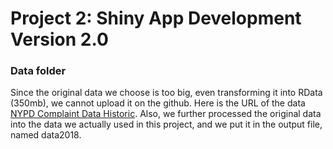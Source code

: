 # Project 2: Shiny App Development Version 2.0

### Data folder

Since the original data we choose is too big, even transforming it into RData (350mb), we cannot upload it on the github. Here is the URL of the data [NYPD Complaint Data Historic](https://data.cityofnewyork.us/Public-Safety/NYPD-Complaint-Data-Historic/qgea-i56i). Also, we further processed the original data into the data we actually used in this project, and we put it in the output file, named data2018. 

